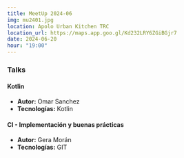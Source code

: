 ```yaml
---
title: MeetUp 2024-06
img: mu2401.jpg
location: Apolo Urban Kitchen TRC
location_url: https://maps.app.goo.gl/Kd232LRY6ZGiBGjr7
date: 2024-06-20
hour: "19:00"
---
```


### Talks

#### Kotlin

* **Autor:** Omar Sanchez
* **Tecnologías:** Kotlin

#### CI - Implementación y buenas prácticas

* **Autor:** Gera Morán
* **Tecnologías:** GIT
